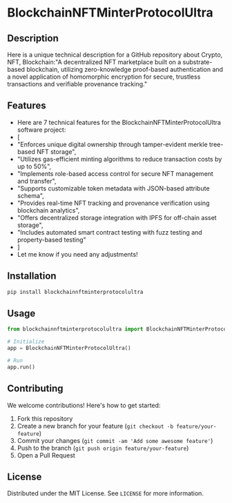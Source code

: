 # BlockchainNFTMinterProtocolUltra

## Description

Here is a unique technical description for a GitHub repository about Crypto, NFT, Blockchain:"A decentralized NFT marketplace built on a substrate-based blockchain, utilizing zero-knowledge proof-based authentication and a novel application of homomorphic encryption for secure, trustless transactions and verifiable provenance tracking."

## Features

- Here are 7 technical features for the BlockchainNFTMinterProtocolUltra software project:
- [
- "Enforces unique digital ownership through tamper-evident merkle tree-based NFT storage",
- "Utilizes gas-efficient minting algorithms to reduce transaction costs by up to 50%",
- "Implements role-based access control for secure NFT management and transfer",
- "Supports customizable token metadata with JSON-based attribute schema",
- "Provides real-time NFT tracking and provenance verification using blockchain analytics",
- "Offers decentralized storage integration with IPFS for off-chain asset storage",
- "Includes automated smart contract testing with fuzz testing and property-based testing"
- ]
- Let me know if you need any adjustments!
## Installation

```bash
pip install blockchainnftminterprotocolultra
```

## Usage

```python
from blockchainnftminterprotocolultra import BlockchainNFTMinterProtocolUltra

# Initialize
app = BlockchainNFTMinterProtocolUltra()

# Run
app.run()
```

## Contributing

We welcome contributions! Here's how to get started:

1. Fork this repository
2. Create a new branch for your feature (`git checkout -b feature/your-feature`)
3. Commit your changes (`git commit -am 'Add some awesome feature'`)
4. Push to the branch (`git push origin feature/your-feature`)
5. Open a Pull Request

## License

Distributed under the MIT License. See `LICENSE` for more information.
